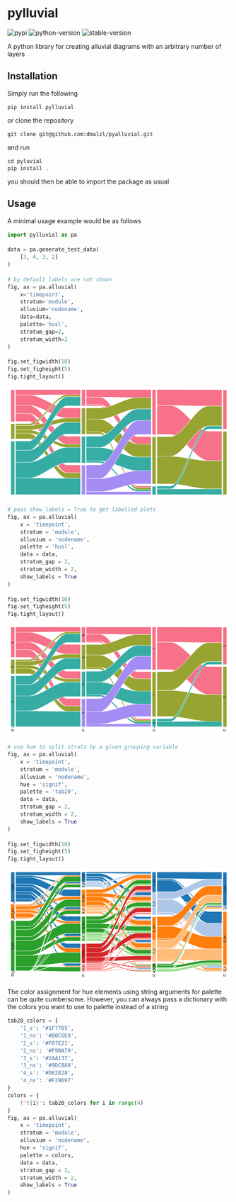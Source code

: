 # pylluvial
![pypi](https://img.shields.io/badge/pypi-v1.1.0-blue)
![python-version](https://img.shields.io/badge/Python->=3.9-blue)
![stable-version](https://img.shields.io/badge/version-1.1.0-blue)

A python library for creating alluvial diagrams with an arbitrary number of layers

## Installation
Simply run the following
```commandline
pip install pylluvial
```
or clone the repository 
```commandline
git clone git@github.com:dmalzl/pyalluvial.git
```
and run
```commandline
cd pyluvial
pip install .
```
you should then be able to import the package as usual

## Usage
A minimal usage example would be as follows

```python
import pylluvial as pa

data = pa.generate_test_data(
    [3, 4, 3, 2]
)

# by default labels are not shown
fig, ax = pa.alluvial(
    x='timepoint',
    stratum='module',
    alluvium='nodename',
    data=data,
    palette='husl',
    stratum_gap=2,
    stratum_width=2
)

fig.set_figwidth(10)
fig.set_figheight(5)
fig.tight_layout()
```
![](/example/without_labels.png)
```python
# pass show_labels = True to get labelled plots
fig, ax = pa.alluvial(
    x = 'timepoint',
    stratum = 'module',
    alluvium = 'nodename',
    palette = 'husl',
    data = data,
    stratum_gap = 2,
    stratum_width = 2,
    show_labels = True
)

fig.set_figwidth(10)
fig.set_figheight(5)
fig.tight_layout()
```
![](/example/with_labels.png)
```python
# use hue to split strata by a given grouping variable
fig, ax = pa.alluvial(
    x = 'timepoint',
    stratum = 'module',
    alluvium = 'nodename',
    hue = 'signif',
    palette = 'tab20',
    data = data,
    stratum_gap = 2,
    stratum_width = 2,
    show_labels = True
)

fig.set_figwidth(10)
fig.set_figheight(5)
fig.tight_layout()
```
![](/example/with_hue.png)

The color assignment for hue elements using string arguments for palette can be quite cumbersome.
However, you can always pass a dictionary with the colors you want to use to palette instead of a string
```python
tab20_colors = {
    '1_s': '#1F77B5',
    '1_ns': '#B0C6E8',
    '2_s': '#F07E21',
    '2_ns': '#F9BA79',
    '3_s': '#2AA137',
    '3_ns': '#9DCB88',
    '4_s': '#D62828',
    '4_ns': '#F29697'
}
colors = {
    f't{i}': tab20_colors for i in range(4)
}
fig, ax = pa.alluvial(
    x = 'timepoint',
    stratum = 'module',
    alluvium = 'nodename',
    hue = 'signif',
    palette = colors,
    data = data,
    stratum_gap = 2,
    stratum_width = 2,
    show_labels = True
)
```

